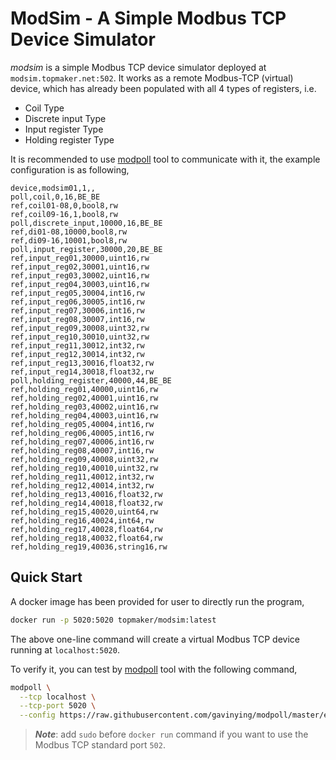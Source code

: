 # ModSim - A Simple Modbus TCP Device Simulator

*modsim* is a simple Modbus TCP device simulator deployed at `modsim.topmaker.net:502`.
It works as a remote Modbus-TCP (virtual) device, which has already been populated with all 4 types of registers, i.e.
- Coil Type
- Discrete input Type
- Input register Type
- Holding register Type

It is recommended to use [modpoll](https://github.com/gavinying/modpoll) tool to communicate with it, the example configuration is as following,

```
device,modsim01,1,,
poll,coil,0,16,BE_BE
ref,coil01-08,0,bool8,rw
ref,coil09-16,1,bool8,rw
poll,discrete_input,10000,16,BE_BE
ref,di01-08,10000,bool8,rw
ref,di09-16,10001,bool8,rw
poll,input_register,30000,20,BE_BE
ref,input_reg01,30000,uint16,rw
ref,input_reg02,30001,uint16,rw
ref,input_reg03,30002,uint16,rw
ref,input_reg04,30003,uint16,rw
ref,input_reg05,30004,int16,rw
ref,input_reg06,30005,int16,rw
ref,input_reg07,30006,int16,rw
ref,input_reg08,30007,int16,rw
ref,input_reg09,30008,uint32,rw
ref,input_reg10,30010,uint32,rw
ref,input_reg11,30012,int32,rw
ref,input_reg12,30014,int32,rw
ref,input_reg13,30016,float32,rw
ref,input_reg14,30018,float32,rw
poll,holding_register,40000,44,BE_BE
ref,holding_reg01,40000,uint16,rw
ref,holding_reg02,40001,uint16,rw
ref,holding_reg03,40002,uint16,rw
ref,holding_reg04,40003,uint16,rw
ref,holding_reg05,40004,int16,rw
ref,holding_reg06,40005,int16,rw
ref,holding_reg07,40006,int16,rw
ref,holding_reg08,40007,int16,rw
ref,holding_reg09,40008,uint32,rw
ref,holding_reg10,40010,uint32,rw
ref,holding_reg11,40012,int32,rw
ref,holding_reg12,40014,int32,rw
ref,holding_reg13,40016,float32,rw
ref,holding_reg14,40018,float32,rw
ref,holding_reg15,40020,uint64,rw
ref,holding_reg16,40024,int64,rw
ref,holding_reg17,40028,float64,rw
ref,holding_reg18,40032,float64,rw
ref,holding_reg19,40036,string16,rw
```

## Quick Start

A docker image has been provided for user to directly run the program,

```bash
docker run -p 5020:5020 topmaker/modsim:latest
```

The above one-line command will create a virtual Modbus TCP device running at `localhost:5020`.

To verify it, you can test by [modpoll](https://github.com/gavinying/modpoll) tool with the following command,

```bash
modpoll \
  --tcp localhost \
  --tcp-port 5020 \
  --config https://raw.githubusercontent.com/gavinying/modpoll/master/examples/modsim.csv
```

> **_Note_**: add `sudo` before `docker run` command if you want to use the Modbus TCP standard port `502`.
